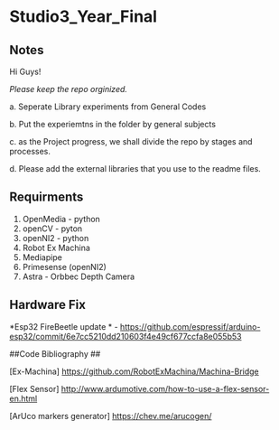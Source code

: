 # Studio3_Year_Final

## Notes ##
Hi Guys! 

*Please keep the repo orginized.*

a. Seperate Library experiments from General Codes

b. Put the experiemtns in the folder by general subjects

c. as the Project progress, we shall divide the repo by stages and processes.

d. Please add the external libraries that you use to the readme files.





## Requirments ##
1. OpenMedia - python
2. openCV - pyton
3. openNI2 - python
4. Robot Ex Machina
5. Mediapipe
6. Primesense (openNI2)
7. Astra - Orbbec Depth Camera


## Hardware Fix ##
*Esp32 FireBeetle update * - https://github.com/espressif/arduino-esp32/commit/6e7cc5210dd210603f4e49cf677ccfa8e055b53

##Code Bibliography ##

[Ex-Machina] 
https://github.com/RobotExMachina/Machina-Bridge

[Flex Sensor] 
http://www.ardumotive.com/how-to-use-a-flex-sensor-en.html

[ArUco markers generator] 
https://chev.me/arucogen/


